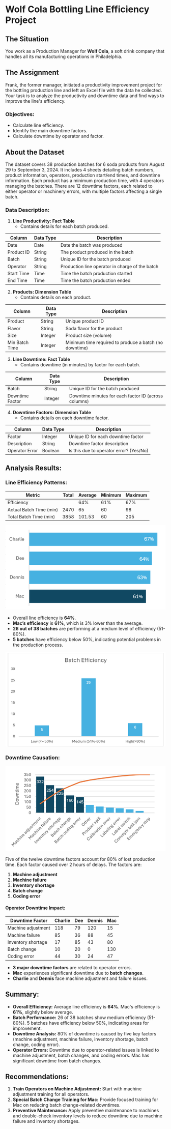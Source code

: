 # Wolf Cola Bottling Line Efficiency Project

## The Situation

You work as a Production Manager for **Wolf Cola**, a soft drink company that handles all its manufacturing operations in Philadelphia.

## The Assignment

Frank, the former manager, initiated a productivity improvement project for the bottling production line and left an Excel file with the data he collected. Your task is to analyze the productivity and downtime data and find ways to improve the line's efficiency.

### Objectives:
- Calculate line efficiency.
- Identify the main downtime factors.
- Calculate downtime by operator and factor.

## About the Dataset

The dataset covers 38 production batches for 6 soda products from August 29 to September 3, 2024. It includes 4 sheets detailing batch numbers, product information, operators, production start/end times, and downtime information. Each product has a minimum production time, with 4 operators managing the batches. There are 12 downtime factors, each related to either operator or machinery errors, with multiple factors affecting a single batch.

### Data Description:

1. **Line Productivity: Fact Table**
   - Contains details for each batch produced.

| Column      | Data Type | Description                                        |
|-------------|-----------|----------------------------------------------------|
| Date        | Date      | Date the batch was produced                        |
| Product ID  | String    | The product produced in the batch                  |
| Batch       | String    | Unique ID for the batch produced                   |
| Operator    | String    | Production line operator in charge of the batch    |
| Start Time  | Time      | Time the batch production started                  |
| End Time    | Time      | Time the batch production ended                    |

2. **Products: Dimension Table**
   - Contains details on each product.

| Column        | Data Type | Description                                        |
|---------------|-----------|----------------------------------------------------|
| Product       | String    | Unique product ID                                  |
| Flavor        | String    | Soda flavor for the product                        |
| Size          | Integer   | Product size (volume)                              |
| Min Batch Time| Integer   | Minimum time required to produce a batch (no downtime)|

3. **Line Downtime: Fact Table**
   - Contains downtime (in minutes) by factor for each batch.

| Column          | Data Type | Description                                        |
|-----------------|-----------|----------------------------------------------------|
| Batch           | String    | Unique ID for the batch produced                   |
| Downtime Factor | Integer   | Downtime minutes for each factor ID (across columns)|

4. **Downtime Factors: Dimension Table**
   - Contains details on each downtime factor.

| Column        | Data Type | Description                      |
|---------------|-----------|----------------------------------|
| Factor        | Integer   | Unique ID for each downtime factor|
| Description   | String     | Downtime factor description       |
| Operator Error| Boolean    | Is this due to operator error? (Yes/No)|

## Analysis Results:

### Line Efficiency Patterns:

| Metric                | Total | Average    | Minimum | Maximum |
|-----------------------|-------|------------|---------|---------|
| Efficiency            |       | 64%        | 61%     | 67%     |
| Actual Batch Time (min)| 2470  | 65         | 60      | 98      |
| Total Batch Time (min) | 3858  | 101.53     | 60      | 205     |


![Overall line efficiency](https://raw.githubusercontent.com/vinguyen2401/Wolf-Cola-Bottling-Line-Efficiency-Project/main/overall%20efficiency.png)

- Overall line efficiency is **64%**.
- **Mac’s efficiency** is **61%**, which is 3% lower than the average.
- **26 out of 38 batches** are performing at a medium level of efficiency (51-80%).
- **5 batches** have efficiency below 50%, indicating potential problems in the production process.

![Batch Efficiency](https://raw.githubusercontent.com/vinguyen2401/Wolf-Cola-Bottling-Line-Efficiency-Project/main/Batch%20Efficiency.png)

### Downtime Causation:
![Downtime factors](https://raw.githubusercontent.com/vinguyen2401/Wolf-Cola-Bottling-Line-Efficiency-Project/main/Downtime%20Factor.png)

Five of the twelve downtime factors account for 80% of lost production time. Each factor caused over 2 hours of delays. The factors are:
1. **Machine adjustment**
2. **Machine failure**
3. **Inventory shortage**
4. **Batch change**
5. **Coding error**

#### Operator Downtime Impact:

| Downtime Factor       | Charlie | Dee  | Dennis | Mac  |
|-----------------------|---------|------|--------|------|
| Machine adjustment     | 118     | 79   | 120    | 15   |
| Machine failure        | 85      | 36   | 88     | 45   |
| Inventory shortage     | 17      | 85   | 43     | 80   |
| Batch change           | 10      | 20   | 0      | 130  |
| Coding error           | 44      | 30   | 24     | 47   |

- **3 major downtime factors** are related to operator errors.
- **Mac** experiences significant downtime due to **batch changes**.
- **Charlie** and **Dennis** face machine adjustment and failure issues.

## Summary:

- **Overall Efficiency:** Average line efficiency is **64%**. Mac's efficiency is **61%**, slightly below average.
- **Batch Performance:** 26 of 38 batches show medium efficiency (51-80%). 5 batches have efficiency below 50%, indicating areas for improvement.
- **Downtime Analysis:** 80% of downtime is caused by five key factors (machine adjustment, machine failure, inventory shortage, batch change, coding error).
- **Operator Errors:** Downtime due to operator-related issues is linked to machine adjustment, batch changes, and coding errors. Mac has significant downtime from batch changes.

## Recommendations:

1. **Train Operators on Machine Adjustment:** Start with machine adjustment training for all operators.
2. **Special Batch Change Training for Mac:** Provide focused training for Mac on reducing batch change-related downtimes.
3. **Preventive Maintenance:** Apply preventive maintenance to machines and double-check inventory levels to reduce downtime due to machine failure and inventory shortages.
